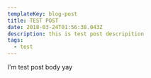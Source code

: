 ```yaml
---
templateKey: blog-post
title: TEST POST
date: 2018-03-24T01:56:38.043Z
description: this is test post descripition
tags:
  - test
---
```

I'm test post body yay
